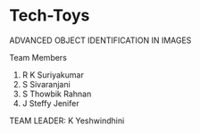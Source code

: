 # Tech-Toys
ADVANCED OBJECT IDENTIFICATION IN IMAGES



Team Members
1) R K Suriyakumar
2) S Sivaranjani
3) S Thowbik Rahnan
4) J Steffy Jenifer

TEAM LEADER: K Yeshwindhini
